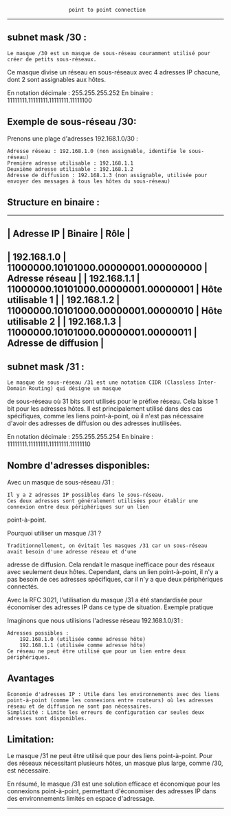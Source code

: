 						point to point connection
**************************************************************************************************************************

subnet mask /30 :
-----------------

	Le masque /30 est un masque de sous-réseau couramment utilisé pour créer de petits sous-réseaux.
Ce masque divise un réseau en sous-réseaux avec 4 adresses IP chacune, dont 2 sont assignables aux hôtes.

En notation décimale : 255.255.255.252
En binaire : 11111111.11111111.11111111.11111100

Exemple de sous-réseau /30:
------------------------------

Prenons une plage d'adresses 192.168.1.0/30 :

    Adresse réseau : 192.168.1.0 (non assignable, identifie le sous-réseau)
    Première adresse utilisable : 192.168.1.1
    Deuxième adresse utilisable : 192.168.1.2
    Adresse de diffusion : 192.168.1.3 (non assignable, utilisée pour envoyer des messages à tous les hôtes du sous-réseau)

Structure en binaire :
----------------------

--------------------------------------------------------------------------------
|  Adresse IP |	              Binaire                 |         Rôle	       |
--------------------------------------------------------------------------------
| 192.168.1.0 |	11000000.10101000.00000001.000000000  |	Adresse réseau         |
| 192.168.1.1 |	11000000.10101000.00000001.00000001   |	Hôte utilisable 1      |
| 192.168.1.2 |	11000000.10101000.00000001.00000010   |	Hôte utilisable 2      |
| 192.168.1.3 |	11000000.10101000.00000001.00000011   |	Adresse de diffusion   |
--------------------------------------------------------------------------------

subnet mask /31 :
-----------------

	Le masque de sous-réseau /31 est une notation CIDR (Classless Inter-Domain Routing) qui désigne un masque 
de sous-réseau où 31 bits sont utilisés pour le préfixe réseau. Cela laisse 1 bit pour les adresses hôtes. Il est 
principalement utilisé dans des cas spécifiques, comme les liens point-à-point, où il n'est pas nécessaire d'avoir 
des adresses de diffusion ou des adresses inutilisées.

En notation décimale : 255.255.255.254
En binaire : 11111111.11111111.11111111.11111110

Nombre d'adresses disponibles:
------------------------------

Avec un masque de sous-réseau /31 :

    Il y a 2 adresses IP possibles dans le sous-réseau.
    Ces deux adresses sont généralement utilisées pour établir une connexion entre deux périphériques sur un lien 
point-à-point.

Pourquoi utiliser un masque /31 ?

	Traditionnellement, on évitait les masques /31 car un sous-réseau avait besoin d'une adresse réseau et d'une 
adresse de diffusion. Cela rendait le masque inefficace pour des réseaux avec seulement deux hôtes. Cependant, 
dans un lien point-à-point, il n'y a pas besoin de ces adresses spécifiques, car il n'y a que deux périphériques connectés.

Avec la RFC 3021, l'utilisation du masque /31 a été standardisée pour économiser des adresses IP dans ce type de situation.
Exemple pratique

Imaginons que nous utilisions l'adresse réseau 192.168.1.0/31 :

    Adresses possibles :
        192.168.1.0 (utilisée comme adresse hôte)
        192.168.1.1 (utilisée comme adresse hôte)
    Ce réseau ne peut être utilisé que pour un lien entre deux périphériques.

Avantages
----------

    Économie d'adresses IP : Utile dans les environnements avec des liens point-à-point (comme les connexions entre routeurs) où les adresses réseau et de diffusion ne sont pas nécessaires.
    Simplicité : Limite les erreurs de configuration car seules deux adresses sont disponibles.

Limitation:
------------

Le masque /31 ne peut être utilisé que pour des liens point-à-point. Pour des réseaux nécessitant plusieurs hôtes, un masque plus large, comme /30, est nécessaire.

En résumé, le masque /31 est une solution efficace et économique pour les connexions point-à-point, permettant d'économiser des adresses IP dans des environnements limités en espace d'adressage.

***************************************************************************************************************************
